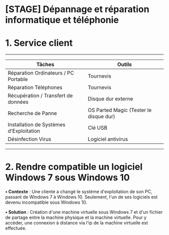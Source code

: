 # [STAGE] Dépannage et réparation informatique et téléphonie #

# 1. Service client # 
-----------------------------------------------------------------------------------     
|		Tâches                               |		Outils                              |        
|----------------------------------------|----------------------------------------|
| Réparation Ordinateurs / PC Portable   | Tournevis                              |
| Réparation Téléphones                  | Tournevis                              |
| Récupération / Transfert de données    | Disque dur externe                     |
| Recherche de Panne                     | OS Parted Magic (Tester le disque dur) |
| Installation de Systèmes d'Exploitation| Clé USB                                |
| Désinfection Virus                     | Logiciel antivirus                     |
-----------------------------------------------------------------------------------

# 2. Rendre compatible un logiciel Windows 7 sous  Windows 10 # 

**• Contexte** : Une cliente a changé le système d'exploitation de son PC, passant de Windows 7 à Windows 10. Seulement, l'un de ses logiciels est devenu incompatible sous Windows 10. 

**• Solution** : Création d'une machine virtuelle sous Windows 7 et d'un fichier de partage entre la machine physique et la machine virtuelle. Pour y accèder, une connexion à distance via l'ip de la machine virtuelle est effectuée. 






